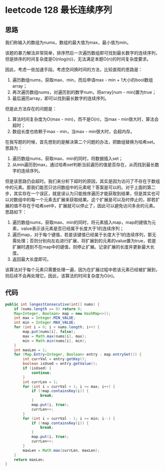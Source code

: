 # leetcode 128 最长连续序列

## 思路

我们称输入的数组为nums，数组的最大值为max，最小值为min。

该题的暴力解法非常简单，排序然后一次遍历数组即可找到最长数字的连续序列，但是排序的时间复杂度是O(nlog(n))，无法满足本题O(n)的时间复杂度要求。

因此，考虑一些加速手段。考虑空间换时间的方法，比较直观的思路是：

1. 遍历数组nums，获取max、min，而后申请max - min + 1大小的bool数组array；
2. 再次遍历数组nums，对遍历到的数字num，将array[num - min]置为true；
3. 最后遍历array，即可以找到最长数字的连续序列。

但是此方法存在的问题是：

1. 算法时间复杂度为O(max - min)，而不是O(n)，当max - min很大时，算法会超时；
2. 数组长度也依赖于max - min，当max - min很大时，会超内存。

在我写题的时候，首先想到的是解决第二个问题的办法，把数组替换为哈希set。思路为：

1. 遍历数组nums，获取max、min的同时，将数据插入set；
2. 从min遍历到max，通过哈希set判断当前遍历的值是否存在，从而找到最长数字的连续序列。

但是该思路仍会超时。我们来分析下超时的原因，其实是因为访问了不存在于数组中的元素。那我们能否只访问数组中的元素呢？答案是可以的。对于上面的第二步，其实存在一个误区，就是误认为只能按序遍历才能获取到结果，但是其实也可以对数组中的每一个元素去扩展来获取结果。这个扩展是可以及时停止的，即若扩展的值不存在于哈希set中，扩展就可以停止了，因此可以避免访问多余的元素。思路如下：

1. 遍历数组nums，获取max、min的同时，将元素插入map，map的键值为元素，value表示该元素是否已经属于长度大于1的连续序列；
2. 遍历map，对于每个键值，若是该键值已经属于长度大于1的连续序列，那无需处理；否则分别向左右进行扩展，将扩展到的元素的value置为true，若是扩展时遇到不在map中的键值，则停止扩展。记录扩展的长度并更新最大长度。
3. 返回最大长度即可。

该算法对于每个元素只需要处理一遍，因为在扩展过程中若该元素已经被扩展到，则后续不会再处理它。因此，该算法的时间复杂度为O(n)。

## 代码

```java
public int longestConsecutive(int[] nums) {
    if (nums.length == 0) return 0;
    Map<Integer, Boolean> map = new HashMap<>();
    int max = Integer.MIN_VALUE;
    int min = Integer.MAX_VALUE;
    for (int i = 0; i < nums.length; i++) {
        map.put(nums[i], false);
        max = Math.max(nums[i], max);
        min = Math.min(nums[i], min);
    }
    int maxLen = 1;
    for (Map.Entry<Integer, Boolean> entry : map.entrySet()) {
        int currVal = entry.getKey();
        boolean isUsed = entry.getValue();
        if (isUsed) {
            continue;
        }
        int currLen = 1;
        for (int i = currVal + 1; i <= max; i++) {
            if (!map.containsKey(i)) {
                break;
            }
            map.put(i, true);
            currLen++;
        }
        for (int i = currVal - 1; i >= min; i--) {
            if (!map.containsKey(i)) {
                break;
            }
            map.put(i, true);
            currLen++;
        }
        maxLen = Math.max(currLen, maxLen);
    }
    return maxLen;
}
```

